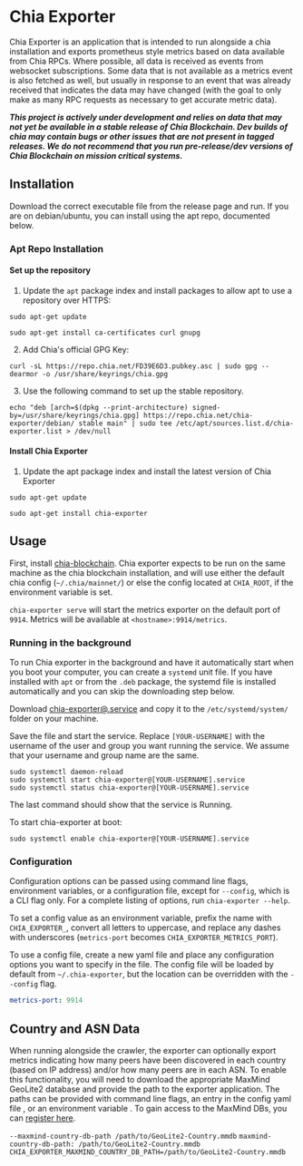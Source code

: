 # Chia Exporter

Chia Exporter is an application that is intended to run alongside a chia installation and exports prometheus style metrics based on data available from Chia RPCs. Where possible, all data is received as events from websocket subscriptions. Some data that is not available as a metrics event is also fetched as well, but usually in response to an event that was already received that indicates the data may have changed (with the goal to only make as many RPC requests as necessary to get accurate metric data).

**_This project is actively under development and relies on data that may not yet be available in a stable release of Chia Blockchain. Dev builds of chia may contain bugs or other issues that are not present in tagged releases. We do not recommend that you run pre-release/dev versions of Chia Blockchain on mission critical systems._**

## Installation

Download the correct executable file from the release page and run. If you are on debian/ubuntu, you can install using the apt repo, documented below.

### Apt Repo Installation

#### Set up the repository

1. Update the `apt` package index and install packages to allow apt to use a repository over HTTPS:

```shell
sudo apt-get update

sudo apt-get install ca-certificates curl gnupg
```

2. Add Chia's official GPG Key:

```shell
curl -sL https://repo.chia.net/FD39E6D3.pubkey.asc | sudo gpg --dearmor -o /usr/share/keyrings/chia.gpg
```

3. Use the following command to set up the stable repository.

```shell 
echo "deb [arch=$(dpkg --print-architecture) signed-by=/usr/share/keyrings/chia.gpg] https://repo.chia.net/chia-exporter/debian/ stable main" | sudo tee /etc/apt/sources.list.d/chia-exporter.list > /dev/null
```

#### Install Chia Exporter

1. Update the apt package index and install the latest version of Chia Exporter

```shell
sudo apt-get update

sudo apt-get install chia-exporter
```

## Usage

First, install [chia-blockchain](https://github.com/Chia-Network/chia-blockchain). Chia exporter expects to be run on the same machine as the chia blockchain installation, and will use either the default chia config (`~/.chia/mainnet/`) or else the config located at `CHIA_ROOT`, if the environment variable is set.

`chia-exporter serve` will start the metrics exporter on the default port of `9914`. Metrics will be available at `<hostname>:9914/metrics`.

### Running in the background

To run Chia exporter in the background and have it automatically start when you boot your computer, you can create a `systemd` unit file. If you have installed with `apt` or from the `.deb` package, the systemd file is installed automatically and you can skip the downloading step below. 

Download [chia-exporter@.service](chia-exporter%40.service) and copy it to the `/etc/systemd/system/` folder on your machine.   

Save the file and start the service. Replace `[YOUR-USERNAME]` with the username of the user and group you want running the service. 
We assume that your username and group name are the same. 

```shell
sudo systemctl daemon-reload
sudo systemctl start chia-exporter@[YOUR-USERNAME].service
sudo systemctl status chia-exporter@[YOUR-USERNAME].service

```

The last command should show that the service is Running. 

To start chia-exporter at boot:

```shell
sudo systemctl enable chia-exporter@[YOUR-USERNAME].service
```

### Configuration

Configuration options can be passed using command line flags, environment variables, or a configuration file, except for `--config`, which is a CLI flag only. For a complete listing of options, run `chia-exporter --help`.

To set a config value as an environment variable, prefix the name with `CHIA_EXPORTER_`, convert all letters to uppercase, and replace any dashes with underscores (`metrics-port` becomes `CHIA_EXPORTER_METRICS_PORT`).

To use a config file, create a new yaml file and place any configuration options you want to specify in the file. The config file will be loaded by default from `~/.chia-exporter`, but the location can be overridden with the `--config` flag.

```yaml
metrics-port: 9914
```

## Country and ASN Data

When running alongside the crawler, the exporter can optionally export metrics indicating how many peers have been discovered in each country (based on IP address) and/or how many peers are in each ASN. To enable this functionality, you will need to download the appropriate MaxMind GeoLite2 database and provide the path to the exporter application. The paths can be provided with command line flags, an entry in the config yaml file , or an environment variable . To gain access to the MaxMind DBs, you can [register here](https://www.maxmind.com/en/geolite2/signup).


`--maxmind-country-db-path /path/to/GeoLite2-Country.mmdb`
`maxmind-country-db-path: /path/to/GeoLite2-Country.mmdb`
`CHIA_EXPORTER_MAXMIND_COUNTRY_DB_PATH=/path/to/GeoLite2-Country.mmdb`
